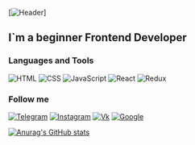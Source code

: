 [![Header](link)]

## I`m a beginner Frontend Developer

### Languages and Tools
![HTML](https://img.shields.io/badge/-HTML-090909?style=for-the-badge&logo=HTML)
![CSS](https://img.shields.io/badge/-CSS-090909?style=for-the-badge&logo=css)
![JavaScript](https://img.shields.io/badge/-JavaScript-090909?style=for-the-badge&logo=javascript)
![React](https://img.shields.io/badge/-React-090909?style=for-the-badge&logo=react)
![Redux](https://img.shields.io/badge/-Redux-090909?style=for-the-badge&logo=redux)

### Follow me
[![Telegram](https://img.shields.io/badge/-Telegram-090909?style=for-the-badge&logo=telegram)](https://t.me/ndk_denis)
[![Instagram](https://img.shields.io/badge/-Instagram-090909?style=for-the-badge&logo=instagram)](https://instagram.com/__ndk_denis__)
[![Vk](https://img.shields.io/badge/-Vk-090909?style=for-the-badge&logo=vk)](https://vk.com/ndk_denis)
[![Google](https://img.shields.io/badge/-Email-090909?style=for-the-badge&logo=gmail)](https://ggmazanovdenis@gmail.com)

[![Anurag's GitHub stats](https://github-readme-stats.vercel.app/api?username=ndk23030&show_icons=true&theme=dark)](https://github.com/anuraghazra/github-readme-stats)